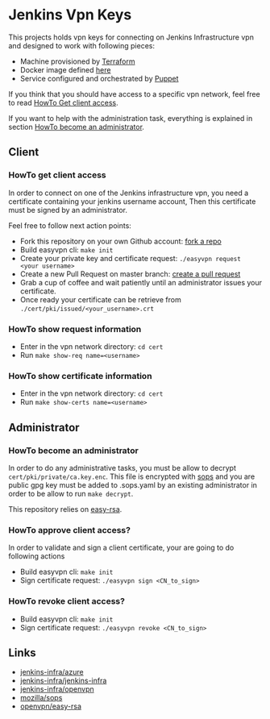 # Jenkins Vpn Keys

This projects holds vpn keys for connecting on Jenkins Infrastructure vpn and designed to work with following pieces:

* Machine provisioned by [Terraform](https://github.com/jenkins-infra/azure)
* Docker image defined [here](https://github.com/jenkins-infra/openvpn)
* Service configured and orchestrated by [Puppet](https://github.com/jenkins-infra/jenkins-infra/blob/staging/dist/profile/manifests/openvpn.pp) 

If you think that you should have access to a specific vpn network, feel free to read [HowTo Get client access](#howto-get-client-access).

If you want to help with the administration task, everything is explained in section [HowTo become an administrator](#howto-become-an-administrator).

## Client
### HowTo get client access
In order to connect on one of the Jenkins infrastructure vpn, you need a certificate containing your jenkins username account, 
Then this certificate must be signed by an administrator.

Feel free to follow next action points:

* Fork this repository on your own Github account: [fork a repo](https://help.github.com/articles/fork-a-repo/)
* Build easyvpn cli: `make init`
* Create your private key and certificate request: `./easyvpn request <your username>`
* Create a new Pull Request on master branch: [create a pull request](https://help.github.com/articles/creating-a-pull-request/)
* Grab a cup of coffee and wait patiently until an administrator issues your certificate.
* Once ready your certificate can be retrieve from `./cert/pki/issued/<your_username>.crt`

### HowTo show request information

* Enter in the vpn network directory: `cd cert`
* Run `make show-req name=<username>`

### HowTo show certificate information

* Enter in the vpn network directory: `cd cert`
* Run `make show-certs name=<username>`

## Administrator
### HowTo become an administrator
In order to do any administrative tasks, you must be allow to decrypt `cert/pki/private/ca.key.enc`.
This file is encrypted with [sops](https://github.com/mozilla/sops) and you are public gpg key must be added to .sops.yaml by an existing administrator in order to be allow to run `make decrypt`.

This repository relies on [easy-rsa](https://github.com/OpenVPN/easy-rsa/blob/master/README.quickstart.md).

### HowTo approve client access?
In order to validate and sign a client certificate, your are going to do following actions

* Build easyvpn cli: `make init`
* Sign certificate request: `./easyvpn sign <CN_to_sign>`

### HowTo revoke client access?

* Build easyvpn cli: `make init`
* Sign certificate request: `./easyvpn revoke <CN_to_sign>`

## Links
* [jenkins-infra/azure](https://github.com/jenkins-infra/azure)
* [jenkins-infra/jenkins-infra](https://github.com/jenkins-infra/jenkins-infra/blob/staging/dist/profile/manifests/openvpn.pp)
* [jenkins-infra/openvpn](https://github.com/jenkins-infra/openvpn)
* [mozilla/sops](https://github.com/mozilla/sops)
* [openvpn/easy-rsa](https://github.com/OpenVPN/easy-rsa)
